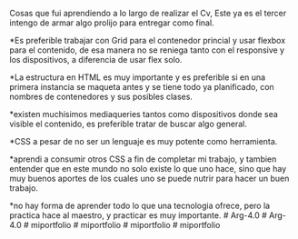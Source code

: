 Cosas que fui aprendiendo a lo largo de realizar el Cv, Este ya es el tercer intengo de armar algo prolijo para entregar como final.


*Es preferible trabajar con Grid para el contenedor princial y usar flexbox para el contenido, de esa manera no se reniega tanto con el responsive y los dispositivos, a diferencia de usar flex solo.

*La estructura en HTML es muy importante y es preferible si en una primera instancia se maqueta antes y se tiene todo ya planificado, con nombres de contenedores y sus posibles clases.

*existen muchisimos mediaqueries tantos como dispositivos donde sea visible el contenido, es preferible tratar de buscar algo general.

*CSS a pesar de no ser un lenguaje es muy potente como herramienta.

*aprendi a consumir otros CSS a fin de completar mi trabajo, y tambien entender que en este mundo no solo existe lo que uno hace, sino que hay muy buenos aportes de los cuales uno se puede nutrir para hacer un buen trabajo.

*no hay forma de aprender todo lo que una tecnologia ofrece, pero la practica hace al maestro, y practicar es muy importante.
#   A r g - 4 . 0  
 #   A r g - 4 . 0  
 #   m i p o r t f o l i o  
 #   m i p o r t f o l i o  
 #   m i p o r t f o l i o  
 #   m i p o r t f o l i o  
 